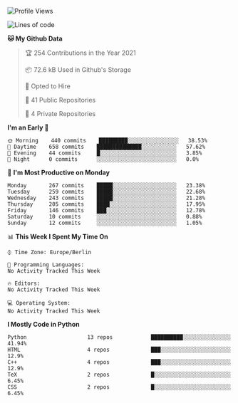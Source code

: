 <!--START_SECTION:waka-->
![Profile Views](http://img.shields.io/badge/Profile%20Views-2-blue)

![Lines of code](https://img.shields.io/badge/From%20Hello%20World%20I%27ve%20Written-136123%20lines%20of%20code-blue)

**🐱 My Github Data** 

> 🏆 254 Contributions in the Year 2021
 > 
> 📦 72.6 kB Used in Github's Storage 
 > 
> 💼 Opted to Hire
 > 
> 📜 41 Public Repositories 
 > 
> 🔑 4 Private Repositories  
 > 
**I'm an Early 🐤** 

```text
🌞 Morning    440 commits    █████████░░░░░░░░░░░░░░░░   38.53% 
🌆 Daytime    658 commits    ██████████████░░░░░░░░░░░   57.62% 
🌃 Evening    44 commits     █░░░░░░░░░░░░░░░░░░░░░░░░   3.85% 
🌙 Night      0 commits      ░░░░░░░░░░░░░░░░░░░░░░░░░   0.0%

```
📅 **I'm Most Productive on Monday** 

```text
Monday       267 commits    █████░░░░░░░░░░░░░░░░░░░░   23.38% 
Tuesday      259 commits    █████░░░░░░░░░░░░░░░░░░░░   22.68% 
Wednesday    243 commits    █████░░░░░░░░░░░░░░░░░░░░   21.28% 
Thursday     205 commits    ████░░░░░░░░░░░░░░░░░░░░░   17.95% 
Friday       146 commits    ███░░░░░░░░░░░░░░░░░░░░░░   12.78% 
Saturday     10 commits     ░░░░░░░░░░░░░░░░░░░░░░░░░   0.88% 
Sunday       12 commits     ░░░░░░░░░░░░░░░░░░░░░░░░░   1.05%

```


📊 **This Week I Spent My Time On** 

```text
⌚︎ Time Zone: Europe/Berlin

💬 Programming Languages: 
No Activity Tracked This Week

🔥 Editors: 
No Activity Tracked This Week

💻 Operating System: 
No Activity Tracked This Week

```

**I Mostly Code in Python** 

```text
Python                   13 repos            ██████████░░░░░░░░░░░░░░░   41.94% 
HTML                     4 repos             ███░░░░░░░░░░░░░░░░░░░░░░   12.9% 
C++                      4 repos             ███░░░░░░░░░░░░░░░░░░░░░░   12.9% 
TeX                      2 repos             █░░░░░░░░░░░░░░░░░░░░░░░░   6.45% 
CSS                      2 repos             █░░░░░░░░░░░░░░░░░░░░░░░░   6.45%

```



<!--END_SECTION:waka-->
